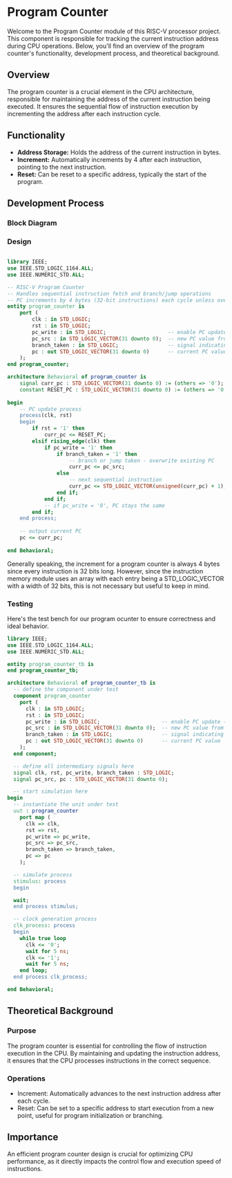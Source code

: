 # Program Counter

Welcome to the Program Counter module of this RISC-V processor project. This component is responsible for tracking the current instruction address during CPU operations. Below, you'll find an overview of the program counter's functionality, development process, and theoretical background.

## Overview
The program counter is a crucial element in the CPU architecture, responsible for maintaining the address of the current instruction being executed. It ensures the sequential flow of instruction execution by incrementing the address after each instruction cycle.

## Functionality
- **Address Storage:** Holds the address of the current instruction in bytes.
- **Increment:** Automatically increments by 4 after each instruction, pointing to the next instruction.
- **Reset:** Can be reset to a specific address, typically the start of the program.

## Development Process

### Block Diagram

### Design
<div style="max-width: 800px; overflow-x: auto;">
    
```VHDL
library IEEE;
use IEEE.STD_LOGIC_1164.ALL;
use IEEE.NUMERIC_STD.ALL;

-- RISC-V Program Counter
-- Handles sequential instruction fetch and branch/jump operations
-- PC increments by 4 bytes (32-bit instructions) each cycle unless overridden
entity program_counter is
    port (
        clk : in STD_LOGIC;
        rst : in STD_LOGIC;
        pc_write : in STD_LOGIC;                    -- enable PC update (for pipeline stalls)
        pc_src : in STD_LOGIC_VECTOR(31 downto 0);  -- new PC value from branch/jump
        branch_taken : in STD_LOGIC;                -- signal indicating branch/jump taken
        pc : out STD_LOGIC_VECTOR(31 downto 0)      -- current PC value
    );
end program_counter;

architecture Behavioral of program_counter is
    signal curr_pc : STD_LOGIC_VECTOR(31 downto 0) := (others => '0');
    constant RESET_PC : STD_LOGIC_VECTOR(31 downto 0) := (others => '0');
    
begin
    -- PC update process
    process(clk, rst)
    begin
        if rst = '1' then
            curr_pc <= RESET_PC;
        elsif rising_edge(clk) then
            if pc_write = '1' then
                if branch_taken = '1' then
                    -- branch or jump taken - overwrite existing PC
                    curr_pc <= pc_src;
                else
                    -- next sequential instruction
                    curr_pc <= STD_LOGIC_VECTOR(unsigned(curr_pc) + 1);
                end if;
            end if;
            -- if pc_write = '0', PC stays the same
        end if;
    end process;
    
    -- output current PC
    pc <= curr_pc;
    
end Behavioral;
```
</div>
Generally speaking, the increment for a program counter is always 4 bytes since every instruction is 32 bits long. However, since the instruction memory module uses an array with each entry being a STD_LOGIC_VECTOR with a width of 32 bits, this is not necessary but useful to keep in mind.

### Testing
Here's the test bench for our program ocunter to ensure correctness and ideal behavior.

```VHDL
library IEEE;
use IEEE.STD_LOGIC_1164.ALL;
use IEEE.NUMERIC_STD.ALL;

entity program_counter_tb is
end program_counter_tb;

architecture Behavioral of program_counter_tb is
  -- define the component under test
  component program_counter
    port (
      clk : in STD_LOGIC;
      rst : in STD_LOGIC;
      pc_write : in STD_LOGIC;                    -- enable PC update (for pipeline stalls)
      pc_src : in STD_LOGIC_VECTOR(31 downto 0);  -- new PC value from branch/jump
      branch_taken : in STD_LOGIC;                -- signal indicating branch/jump taken
      pc : out STD_LOGIC_VECTOR(31 downto 0)      -- current PC value
    );
  end component;

  -- define all intermediary signals here
  signal clk, rst, pc_write, branch_taken : STD_LOGIC;
  signal pc_src, pc : STD_LOGIC_VECTOR(31 downto 0);

  -- start simulation here
begin
  -- instantiate the unit under test
  uut : program_counter
    port map (
      clk => clk,
      rst => rst,
      pc_write => pc_write,
      pc_src => pc_src,
      branch_taken => branch_taken,
      pc => pc
    );

  -- simulate process
  stimulus: process
  begin

  wait;
  end process stimulus;

  -- clock generation process
  clk_process: process
  begin
    while true loop
      clk <= '0';
      wait for 5 ns;
      clk <= '1';
      wait for 5 ns;
    end loop;
  end process clk_process;

end Behavioral;
```

## Theoretical Background

### Purpose
The program counter is essential for controlling the flow of instruction execution in the CPU. By maintaining and updating the instruction address, it ensures that the CPU processes instructions in the correct sequence.

### Operations
- Increment: Automatically advances to the next instruction address after each cycle.
- Reset: Can be set to a specific address to start execution from a new point, useful for program initialization or branching.

## Importance
An efficient program counter design is crucial for optimizing CPU performance, as it directly impacts the control flow and execution speed of instructions.

